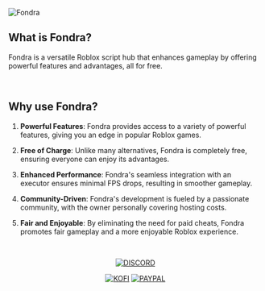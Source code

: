 ![Fondra](https://github.com/Fondra-Hub/.github/assets/75094867/ef0438a2-a1b5-4e65-8910-404883f5cde0)

## What is Fondra?
Fondra is a versatile Roblox script hub that enhances gameplay by offering powerful features and advantages, all for free.

</br>

## Why use Fondra?
1. **Powerful Features**: Fondra provides access to a variety of powerful features, giving you an edge in popular Roblox games.

2. **Free of Charge**: Unlike many alternatives, Fondra is completely free, ensuring everyone can enjoy its advantages.

3. **Enhanced Performance**: Fondra's seamless integration with an executor ensures minimal FPS drops, resulting in smoother gameplay.

4. **Community-Driven**: Fondra's development is fueled by a passionate community, with the owner personally covering hosting costs.

5. **Fair and Enjoyable**: By eliminating the need for paid cheats, Fondra promotes fair gameplay and a more enjoyable Roblox experience.
   
&nbsp;<div align="center">
[![DISCORD](https://img.shields.io/badge/Discord-7289DA?style=for-the-badge&logo=discord&logoColor=white
)](https://discord.gg/qVJJu5TPUW)

[![KOFI](https://img.shields.io/badge/Ko--fi-F16061?style=for-the-badge&logo=ko-fi&logoColor=white)](https://ko-fi.com/W7W010OINI) [![PAYPAL](https://img.shields.io/badge/PayPal-00457C?style=for-the-badge&logo=paypal&logoColor=white
)](https://paypal.me/HonestlyWinning)
</div>
